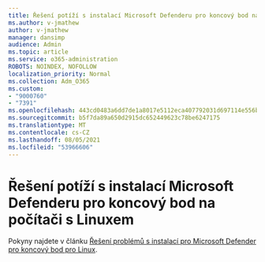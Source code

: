```yaml
---
title: Řešení potíží s instalací Microsoft Defenderu pro koncový bod na počítači s Linuxem
ms.author: v-jmathew
author: v-jmathew
manager: dansimp
audience: Admin
ms.topic: article
ms.service: o365-administration
ROBOTS: NOINDEX, NOFOLLOW
localization_priority: Normal
ms.collection: Adm_O365
ms.custom:
- "9000760"
- "7391"
ms.openlocfilehash: 443cd0483a6dd7de1a8017e5112eca407792031d697114e556ba4521d282ef91
ms.sourcegitcommit: b5f7da89a650d2915dc652449623c78be6247175
ms.translationtype: MT
ms.contentlocale: cs-CZ
ms.lasthandoff: 08/05/2021
ms.locfileid: "53966606"
---
```

# <a name="troubleshoot-installation-of-microsoft-defender-for-endpoint-on-a-linux-computer"></a>Řešení potíží s instalací Microsoft Defenderu pro koncový bod na počítači s Linuxem

Pokyny najdete v článku [Řešení problémů s instalací pro Microsoft Defender pro koncový bod pro Linux](https://go.microsoft.com/fwlink/?linkid=2144673).
